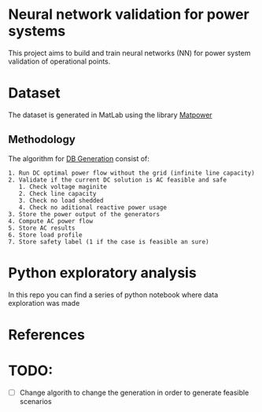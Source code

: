 # Neural network validation for power systems

This project aims to build and train neural networks (NN) for power system validation of operational points.

# Dataset

The dataset is generated in MatLab using the library [Matpower](https://matpower.org/)

## Methodology

The algorithm for [DB Generation](Demanda/PPflow_DBIA.m) consist of:  

    1. Run DC optimal power flow without the grid (infinite line capacity)
    2. Validate if the current DC solution is AC feasible and safe
       1. Check voltage maginite
       2. Check line capacity
       3. Check no load shedded
       4. Check no aditional reactive power usage
    3. Store the power output of the generators
    4. Compute AC power flow
    5. Store AC results
    6. Store load profile
    7. Store safety label (1 if the case is feasible an sure)

# Python exploratory analysis

In this repo you can find a series of python notebook where data exploration was made

# References

# TODO: 
 - [ ] Change algorith to change the generation in order to generate feasible scenarios